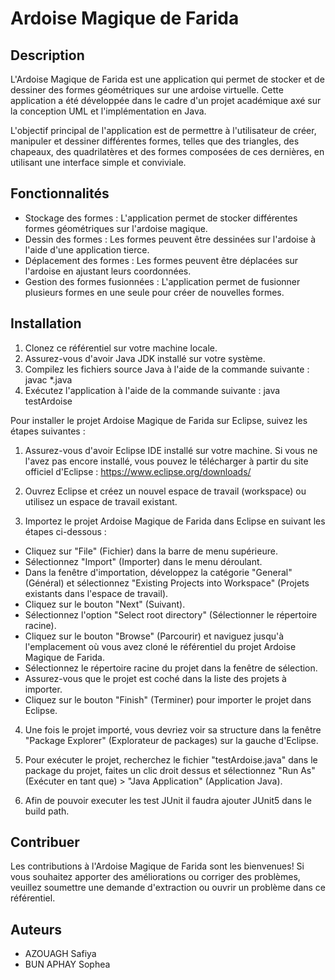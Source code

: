# Ardoise Magique de Farida

## Description
L'Ardoise Magique de Farida est une application qui permet de stocker et de dessiner des formes géométriques sur une ardoise virtuelle. Cette application a été développée dans le cadre d'un projet académique axé sur la conception UML et l'implémentation en Java.

L'objectif principal de l'application est de permettre à l'utilisateur de créer, manipuler et dessiner différentes formes, telles que des triangles, des chapeaux, des quadrilatères et des formes composées de ces dernières, en utilisant une interface simple et conviviale.

## Fonctionnalités

- Stockage des formes : L'application permet de stocker différentes formes géométriques sur l'ardoise magique.
- Dessin des formes : Les formes peuvent être dessinées sur l'ardoise à l'aide d'une application tierce.
- Déplacement des formes : Les formes peuvent être déplacées sur l'ardoise en ajustant leurs coordonnées.
- Gestion des formes fusionnées : L'application permet de fusionner plusieurs formes en une seule pour créer de nouvelles formes.

## Installation
1. Clonez ce référentiel sur votre machine locale.
2. Assurez-vous d'avoir Java JDK installé sur votre système.
3. Compilez les fichiers source Java à l'aide de la commande suivante : javac *.java
4. Exécutez l'application à l'aide de la commande suivante : java testArdoise

Pour installer le projet Ardoise Magique de Farida sur Eclipse, suivez les étapes suivantes :


1. Assurez-vous d'avoir Eclipse IDE installé sur votre machine. Si vous ne l'avez pas encore installé, vous pouvez le télécharger à partir du site officiel d'Eclipse : https://www.eclipse.org/downloads/


2. Ouvrez Eclipse et créez un nouvel espace de travail (workspace) ou utilisez un espace de travail existant.


3. Importez le projet Ardoise Magique de Farida dans Eclipse en suivant les étapes ci-dessous :
  - Cliquez sur "File" (Fichier) dans la barre de menu supérieure.
  - Sélectionnez "Import" (Importer) dans le menu déroulant.
  - Dans la fenêtre d'importation, développez la catégorie "General" (Général) et sélectionnez "Existing Projects into Workspace" (Projets existants dans l'espace de travail).
  - Cliquez sur le bouton "Next" (Suivant).
  - Sélectionnez l'option "Select root directory" (Sélectionner le répertoire racine).
  - Cliquez sur le bouton "Browse" (Parcourir) et naviguez jusqu'à l'emplacement où vous avez cloné le référentiel du projet Ardoise Magique de Farida.
  - Sélectionnez le répertoire racine du projet dans la fenêtre de sélection.
  - Assurez-vous que le projet est coché dans la liste des projets à importer.
  - Cliquez sur le bouton "Finish" (Terminer) pour importer le projet dans Eclipse.


4. Une fois le projet importé, vous devriez voir sa structure dans la fenêtre "Package Explorer" (Explorateur de packages) sur la gauche d'Eclipse.


5. Pour exécuter le projet, recherchez le fichier "testArdoise.java" dans le package du projet, faites un clic droit dessus et sélectionnez "Run As" (Exécuter en tant que) > "Java Application" (Application Java).

6. Afin de pouvoir executer les test JUnit il faudra ajouter JUnit5 dans le build path.


## Contribuer
Les contributions à l'Ardoise Magique de Farida sont les bienvenues! Si vous souhaitez apporter des améliorations ou corriger des problèmes, veuillez soumettre une demande d'extraction ou ouvrir un problème dans ce référentiel.

## Auteurs
- AZOUAGH Safiya
- BUN APHAY Sophea
